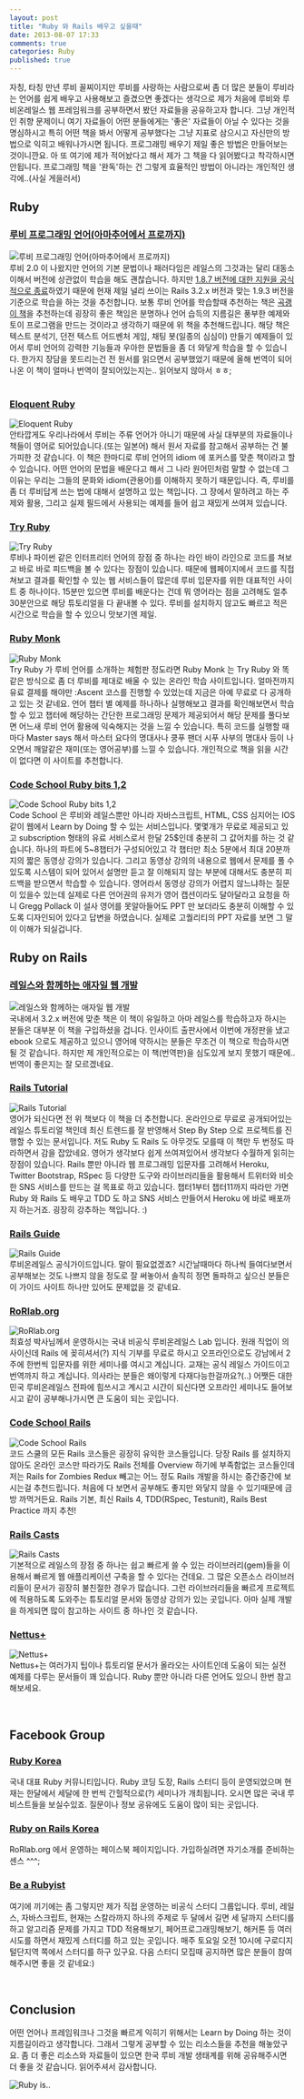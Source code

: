 ```yaml
---
layout: post
title: "Ruby 와 Rails 배우고 싶을때"
date: 2013-08-07 17:33
comments: true
categories: Ruby
published: true
---
```


자칭, 타칭 만년 루비 꼴찌이지만 루비를 사랑하는 사람으로써 좀 더 많은 분들이 루비라는 언어를 쉽게 배우고 사용해보고 즐겼으면 좋겠다는 생각으로 제가 처음에 루비와 루비온레일스 웹 프레임워크를 공부하면서 봤던 자료들을 공유하고자 합니다. <!-- more --> 그냥 개인적인 취향 문제이니 여기 자료들이 어떤 분들에게는 '좋은' 자료들이 아닐 수 있다는 것을 명심하시고 특히 어떤 책을 봐서 어떻게 공부했다는 그냥 지표로 삼으시고 자신만의 방법으로 익히고 배워나가시면 됩니다. 프로그래밍 배우기 제일 좋은 방법은 만들어보는 것이니깐요. 아 또 여기에 제가 적어놨다고 해서 제가 그 책을 다 읽어봤다고 착각하시면 안됩니다. 프로그래밍 책을 '완독'하는 건 그렇게 효율적인 방법이 아니라는 개인적인 생각에..(사실 게을러서) 

## Ruby
### [루비 프로그래밍 언어(아마추어에서 프로까지)](http://book.naver.com/bookdb/book_detail.nhn?bid=7054149)
![루비 프로그래밍 언어(아마추어에서 프로까지)](http://imageshack.us/a/img407/1197/3jsq.png)  
루비 2.0 이 나왔지만 언어의 기본 문법이나 패러다임은 레일스의 그것과는 달리 대동소이해서 버전에 상관없이 학습을 해도 괜찮습니다. 하지만 [1.8.7 버전에 대한 지원을 공식적으로 종료](http://www.ruby-lang.org/en/news/2013/06/30/we-retire-1-8-7/)하였기 때문에 현재 제일 널리 쓰이는 Rails 3.2.x 버전과 맞는 1.9.3 버전을 기준으로 학습을 하는 것을 추천합니다. 보통 루비 언어를 학습할때 추천하는 책은 [곡괭이 책](http://book.naver.com/bookdb/book_detail.nhn?bid=2625527)을 추천하는데 굉장히 좋은 책임은 분명하나 언어 습득의 지름길은 풍부한 예제와 토이 프로그램을 만드는 것이라고 생각하기 때문에 위 책을 추천해드립니다. 해당 책은 텍스트 분석기, 던전 텍스트 어드벤처 게임, 채팅 봇(일종의 심심이) 만들기 예제들이 있어서 루비 언어의 강력한 기능들과 우아한 문법들을 좀 더 와닿게 학습을 할 수 있습니다. 한가지 장담을 못드리는건 전 원서를 읽으면서 공부했었기 때문에 올해 번역이 되어 나온 이 책이 얼마나 번역이 잘되어있는지는.. 읽어보지 않아서 ㅎㅎ;  
&nbsp;
### [Eloquent Ruby](http://www.amazon.com/Eloquent-Ruby-Addison-Wesley-Professional-Series/dp/0321584104)
![Eloquent Ruby](http://imageshack.us/a/img46/9320/rx48.png)  
안타깝게도 우리나라에서 루비는 주류 언어가 아니기 때문에 사실 대부분의 자료들이나 책들이 영어로 되어있습니다.(또는 일본어) 해서 원서 자료를 참고해서 공부하는 건 불가피한 것 같습니다. 이 책은 한마디로 루비 언어의 idiom 에 포커스를 맞춘 책이라고 할 수 있습니다. 어떤 언어의 문법을 배운다고 해서 그 나라 원어민처럼 말할 수 없는데 그 이유는 우리는 그들의 문화와 idiom(관용어)를 이해하지 못하기 때문입니다. 즉, 루비를 좀 더 루비답게 쓰는 법에 대해서 설명하고 있는 책입니다. 
그 장에서 말하려고 하는 주제와 활용, 그리고 실제 필드에서 사용되는 예제를 들어 쉽고 재밌게 쓰여져 있습니다.
&nbsp;
### [Try Ruby](http://tryruby.org)
![Try Ruby](http://img38.imageshack.us/img38/9216/x81.png)  
루비나 파이썬 같은 인터프리터 언어의 장점 중 하나는 라인 바이 라인으로 코드를 쳐보고 바로 바로 피드백을 볼 수 있다는 장점이 있습니다. 때문에 웹페이지에서 코드를 직접 쳐보고 결과를 확인할 수 있는 웹 서비스들이 많은데 루비 입문자를 위한 대표적인 사이트 중 하나이다. 15분만 있으면 루비를 배운다는 건데 뭐 영어라는 점을 고려해도 얼추 30분안으로 해당 튜토리얼을 다 끝내볼 수 있다. 루비를 설치하지 않고도 빠르고 적은 시간으로 학습을 할 수 있으니 맛보기엔 제일.
&nbsp;
### [Ruby Monk](http://rubymonk.com/)
![Ruby Monk](http://imageshack.us/a/img19/6961/mscq.png)  
Try Ruby 가 루비 언어를 소개하는 체험판 정도라면 Ruby Monk 는 Try Ruby 와 똑같은 방식으로 좀 더 루비를 제대로 배울 수 있는 온라인 학습 사이트입니다. 얼마전까지 유료 결제를 해야만 :Ascent 코스를 진행할 수 있었는데 지금은 아예 무료로 다 공개하고 있는 것 같네요. 언어 챕터 별 예제를 하나하나 실행해보고 결과를 확인해보면서 학습할 수 있고 챕터에 해당하는 간단한 프로그래밍 문제가 제공되어서 해당 문제를 풀다보면 어느새 루비 언어 활용에 익숙해지는 것을 느낄 수 있습니다. 특히 코드를 실행할 때 마다 Master says 해서 마스터 요다의 명대사나 쿵푸 팬더 시푸 사부의 명대사 등이 나오면서 깨알같은 재미(또는 영어공부)를 느낄 수 있습니다.
개인적으로 책을 읽을 시간이 없다면 이 사이트를 추천합니다.
&nbsp;
### [Code School Ruby bits 1,2](http://www.codeschool.com/courses/ruby-bits)
![Code School Ruby bits 1,2](http://imageshack.us/a/img23/7170/h5f2.png)  
Code School 은 루비와 레일스뿐만 아니라 자바스크립트, HTML, CSS 심지어는 IOS 같이 웹에서 Learn by Doing 할 수 있는 서비스입니다. 몇몇개가 무료로 제공되고 있고 subscription 형태의 유료 서비스로서 한달 25$인데 충분히 그 값어치를 하는 것 같습니다. 하나의 파트에 5~8챕터가 구성되어있고 각 챕터만 최소 5분에서 최대 20분까지의 짧은 동영상 강의가 있습니다. 그리고 동영상 강의의 내용으로 웹에서 문제를 풀 수 있도록 시스템이 되어 있어서 설명만 듣고 잘 이해되지 않는 부분에 대해서도 충분히 피드백을 받으면서 학습할 수 있습니다. 영어라서 동영상 강의가 어렵지 않느냐하는 질문이 있을수 있는데 실제로 다른 언어권의 유저가 영어 캡션이라도 달아달라고 요청을 하니 Gregg Pollack 이 설사 영어를 못알아들어도 PPT 만 보더라도 충분히 이해할 수 있도록 디자인되어 있다고 답변을 하였습니다. 실제로 고퀄리티의 PPT 자료를 보면 그 말이 이해가 되실겁니다.
&nbsp;
## Ruby on Rails
### [레일스와 함께하는 애자일 웹 개발](http://www.insightbook.co.kr/books/programming-insight/%EB%A0%88%EC%9D%BC%EC%8A%A4%EC%99%80-%ED%95%A8%EA%BB%98%ED%95%98%EB%8A%94-%EC%95%A0%EC%9E%90%EC%9D%BC-%EC%9B%B9-%EA%B0%9C%EB%B0%9C)
![레일스와 함께하는 애자일 웹 개발](http://imageshack.us/a/img89/8642/em9f.png)  
국내에서 3.2.x 버전에 맞춘 책은 이 책이 유일하고 아마 레일스를 학습하고자 하시는 분들은 대부분 이 책을 구입하셨을 겁니다. 인사이트 출판사에서 이번에 개정판을 냈고 ebook 으로도 제공하고 있으니 영어에 약하시는 분들은 무조건 이 책으로 학습하시면 될 것 같습니다. 하지만 제 개인적으로는 이 책(번역판)을 심도있게 보지 못했기 때문에.. 번역이 좋은지는 잘 모르겠네요.
&nbsp;
### [Rails Tutorial](http://ruby.railstutorial.org/)
![Rails Tutorial](http://imageshack.us/a/img835/6688/ulg5.png)  
영어가 되신다면 전 위 책보다 이 책을 더 추천합니다. 온라인으로 무료로 공개되어있는 레일스 튜토리얼 책인데 최신 트렌드를 잘 반영해서 Step By Step 으로 프로젝트를 진행할 수 있는 문서입니다. 저도 Ruby 도 Rails 도 아무것도 모를때 이 책만 두 번정도 따라하면서 감을 잡았네요. 영어가 생각보다 쉽게 쓰여져있어서 생각보다 수월하게 읽히는 장점이 있습니다. Rails 뿐만 아니라 웹 프로그래밍 입문자를 고려해서 Heroku, Twitter Bootstrap, RSpec 등 다양한 도구와 라이브러리들을 활용해서 트위터와 비슷한 SNS 서비스를 만드는 걸 목표로 하고 있습니다. 챕터1부터 챕터11까지 따라만 가면 Ruby 와 Rails 도 배우고 TDD 도 하고 SNS 서비스 만들어서 Heroku 에 바로 배포까지 하는거죠. 굉장히 강추하는 책입니다. :)
&nbsp;
### [Rails Guide](http://guides.rubyonrails.org/)
![Rails Guide](http://imageshack.us/a/img692/813/89tx.png)  
루비온레일스 공식가이드입니다. 말이 필요없겠죠? 시간날때마다 하나씩 들여다보면서 공부해보는 것도 나쁘지 않을 정도로 잘 써놓아서 솔직히 정면 돌파하고 싶으신 분들은 이 가이드 사이트 하나만 있어도 문제없을 것 같네요.
&nbsp;
### [RoRlab.org](http://rorlab.org/)
![RoRlab.org](http://imageshack.us/a/img687/7212/6gi.png)  
최효성 박사님께서 운영하시는 국내 비공식 루비온레일스 Lab 입니다. 원래 직업이 의사이신데 Rails 에 꽂히셔서(?) 지식 기부를 무료로 하시고 오프라인으로도 강남에서 2주에 한번씩 입문자를 위한 세미나를 여시고 계십니다. 교재는 공식 레일스 가이드이고 번역까지 하고 계십니다. 의사라는 분들은 왜이렇게 다재다능한걸까요?(..) 어쨋든 대한민국 루비온레일스 전파에 힘쓰시고 계시고 시간이 되신다면 오프라인 세미나도 들어보시고 같이 공부해나가시면 큰 도움이 되는 곳입니다.
&nbsp;
### [Code School Rails](http://www.codeschool.com/paths/ruby)
![Code School Rails](http://imageshack.us/a/img23/7170/h5f2.png)  
코드 스쿨의 모든 Rails 코스들은 굉장히 유익한 코스들입니다. 당장 Rails 를 설치하지 않아도 온라인 코스만 따라가도 Rails 전체를 Overview 하기에 부족함없는 코스들인데 저는 Rails for Zombies Redux 빼고는 어느 정도 Rails 개발을 하시는 중간중간에 보시는걸 추천드립니다. 처음에 다 보면서 공부해도 좋지만 와닿지 않을 수 있기때문에 금방 까먹거든요. Rails 기본, 최신 Rails 4, TDD(RSpec, Testunit), Rails Best Practice 까지 추천!
&nbsp;
### [Rails Casts](http://railscasts.com/)
![Rails Casts](http://imageshack.us/a/img189/1539/yth9.png)  
기본적으로 레일스의 장점 중 하나는 쉽고 빠르게 쓸 수 있는 라이브러리(gem)들을 이용해서 빠르게 웹 애플리케이션 구축을 할 수 있다는 건데요. 그 많은 오픈소스 라이브러리들이 문서가 굉장히 불친절한 경우가 많습니다. 그런 라이브러리들을 빠르게 프로젝트에 적용하도록 도와주는 튜토리얼 문서와 동영상 강의가 있는 곳입니다. 아마 실제 개발을 하게되면 많이 참고하는 사이트 중 하나인 것 같습니다. 
&nbsp;
### [Nettus+](http://net.tutsplus.com/category/tutorials/ruby/)
![Nettus+](http://imageshack.us/a/img20/2335/s8wb.png)  
Nettus+는 여러가지 팁이나 튜토리얼 문서가 올라오는 사이트인데 도움이 되는 실전 예제를 다루는 문서들이 꽤 있습니다. Ruby 뿐만 아니라 다른 언어도 있으니 한번 참고해보세요.

&nbsp;
## Facebook Group
### [Ruby Korea](https://www.facebook.com/groups/rubykr/)
국내 대표 Ruby 커뮤니티입니다. Ruby 코딩 도장, Rails 스터디 등이 운영되었으며 현재는 한달에서 세달에 한 번씩 간헐적으로(?) 세미나가 개최됩니다. 오시면 많은 국내 루비스트들을 보실수있죠. 질문이나 정보 공유에도 도움이 많이 되는 곳입니다.
&nbsp;
### [Ruby on Rails Korea](https://www.facebook.com/groups/rubyonrailskorea/)
RoRlab.org 에서 운영하는 페이스북 페이지입니다. 가입하실려면 자기소개를 준비하는 센스 ^^^;
&nbsp;
### [Be a Rubyist](https://www.facebook.com/groups/BeRubyist/)
여기에 끼기에는 좀 그렇지만 제가 직접 운영하는 비공식 스터디 그룹입니다. 루비, 레일스, 자바스크립트, 현재는 스칼라까지 하나의 주제로 두 달에서 길면 세 달까지 스터디를 하고 알고리즘 문제를 가지고 TDD 적용해보기, 페어프로그래밍해보기, 해커톤 등 여러 시도를 하면서 재밌게 스터디를 하고 있는 곳입니다. 매주 토요일 오전 10시에 구로디지털단지역 쪽에서 스터디를 하구 있구요. 다음 스터디 모집때 공지하면 많은 분들이 참여해주시면 좋을 것 같네요:)

&nbsp;
## Conclusion ##
어떤 언어나 프레임워크나 그것을 빠르게 익히기 위해서는 Learn by Doing 하는 것이 지름길이라고 생각합니다. 그래서 그렇게 공부할 수 있는 리소스들을  추천을 해놓았구요. 좀 더 좋은 리소스와 자료들이 있으면 한국 루비 개발 생태계를 위해 공유해주시면 더 좋을 것 같습니다. 읽어주셔서 감사합니다.  
  
![Ruby is..](http://imageshack.us/a/img689/38/6bj0.png)